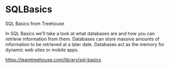 # SQLBasics
SQL Basics from Treehouse

In SQL Basics we’ll take a look at what databases are and how you can retrieve information from them. 
Databases can store massive amounts of information to be retrieved at a later date. 
Databases act as the memory for dynamic web sites or mobile apps.

https://teamtreehouse.com/library/sql-basics
